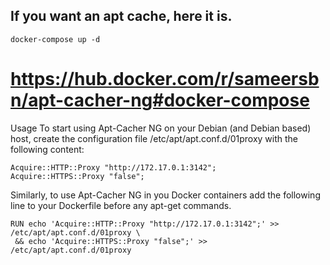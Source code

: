If you want an apt cache, here it is.
-------------------------------------

`docker-compose up -d`

# https://hub.docker.com/r/sameersbn/apt-cacher-ng#docker-compose

Usage
To start using Apt-Cacher NG on your Debian (and Debian based) host, create the configuration file /etc/apt/apt.conf.d/01proxy with the following content:

```
Acquire::HTTP::Proxy "http://172.17.0.1:3142";
Acquire::HTTPS::Proxy "false";
```

Similarly, to use Apt-Cacher NG in you Docker containers add the following line to your Dockerfile before any apt-get commands.

```
RUN echo 'Acquire::HTTP::Proxy "http://172.17.0.1:3142";' >> /etc/apt/apt.conf.d/01proxy \
 && echo 'Acquire::HTTPS::Proxy "false";' >> /etc/apt/apt.conf.d/01proxy
```

